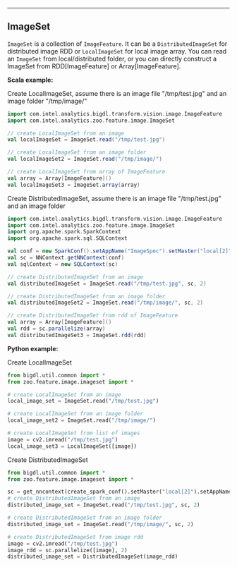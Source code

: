 ---
## **ImageSet**
`ImageSet` is a collection of `ImageFeature`.
It can be a `DistributedImageSet` for distributed image RDD or
 `LocalImageSet` for local image array.
You can read an `ImageSet` from local/distributed folder,
or you can directly construct a ImageSet from RDD[ImageFeature] or Array[ImageFeature].

**Scala example:**

Create LocalImageSet, assume there is an image file "/tmp/test.jpg"
and an image folder "/tmp/image/"

```scala
import com.intel.analytics.bigdl.transform.vision.image.ImageFeature
import com.intel.analytics.zoo.feature.image.ImageSet

// create LocalImageSet from an image
val localImageSet = ImageSet.read("/tmp/test.jpg")

// create LocalImageSet from an image folder
val localImageSet2 = ImageSet.read("/tmp/image/")

// create LocalImageSet from array of ImageFeature
val array = Array[ImageFeature]()
val localImageSet3 = ImageSet.array(array)
```
Create DistributedImageSet, assume there is an image file "/tmp/test.jpg"
and an image folder

```scala
import com.intel.analytics.bigdl.transform.vision.image.ImageFeature
import com.intel.analytics.zoo.feature.image.ImageSet
import org.apache.spark.SparkContext
import org.apache.spark.sql.SQLContext

val conf = new SparkConf().setAppName("ImageSpec").setMaster("local[2]")
val sc = NNContext.getNNContext(conf)
val sqlContext = new SQLContext(sc)

// create DistributedImageSet from an image
val distributedImageSet = ImageSet.read("/tmp/test.jpg", sc, 2)

// create DistributedImageSet from an image folder
val distributedImageSet2 = ImageSet.read("/tmp/image/", sc, 2)

// create DistributedImageSet from rdd of ImageFeature
val array = Array[ImageFeature]()
val rdd = sc.parallelize(array)
val distributedImageSet3 = ImageSet.rdd(rdd)
```

**Python example:**

Create LocalImageSet

```python
from bigdl.util.common import *
from zoo.feature.image.imageset import *

# create LocalImageSet from an image
local_image_set = ImageSet.read("/tmp/test.jpg")

# create LocalImageSet from an image folder
local_image_set2 = ImageSet.read("/tmp/image/")

# create LocalImageSet from list of images
image = cv2.imread("/tmp/test.jpg")
local_image_set3 = LocalImageSet([image])
```

Create DistributedImageSet

```python
from bigdl.util.common import *
from zoo.feature.image.imageset import *

sc = get_nncontext(create_spark_conf().setMaster("local[2]").setAppName("test image"))
# create DistributedImageSet from an image
distributed_image_set = ImageSet.read("/tmp/test.jpg", sc, 2)

# create DistributedImageSet from an image folder
distributed_image_set = ImageSet.read("/tmp/image/", sc, 2)

# create DistributedImageSet from image rdd
image = cv2.imread("/tmp/test.jpg")
image_rdd = sc.parallelize([image], 2)
distributed_image_set = DistributedImageSet(image_rdd)
```